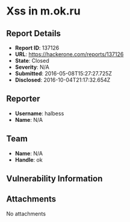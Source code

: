 # Xss in m.ok.ru

## Report Details
- **Report ID**: 137126
- **URL**: https://hackerone.com/reports/137126
- **State**: Closed
- **Severity**: N/A
- **Submitted**: 2016-05-08T15:27:27.725Z
- **Disclosed**: 2016-10-04T21:17:32.654Z

## Reporter
- **Username**: halbess
- **Name**: N/A

## Team
- **Name**: N/A
- **Handle**: ok

## Vulnerability Information


## Attachments
No attachments

